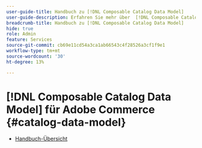 ```yaml
---
user-guide-title: Handbuch zu [!DNL Composable Catalog Data Model]
user-guide-description: Erfahren Sie mehr über  [!DNL Composable Catalog Data Model]  Implementierung von , um leistungsstarke, flexible Commerce-Kataloge bereitzustellen, die mit der Geschäftsstruktur und den Strategien zur Markteinführung abgestimmt sind und Headless-Commerce-Erlebnisse ermöglichen.
breadcrumb-title: Handbuch zu [!DNL Composable Catalog Data Model]
hide: true
role: Admin
feature: Services
source-git-commit: cb69e11cd54a3ca1ab66543c4f28526a3cf1f9e1
workflow-type: tm+mt
source-wordcount: '30'
ht-degree: 13%

---
```


# [!DNL Composable Catalog Data Model] für Adobe Commerce {#catalog-data-model}

- [Handbuch-Übersicht](overview.md)